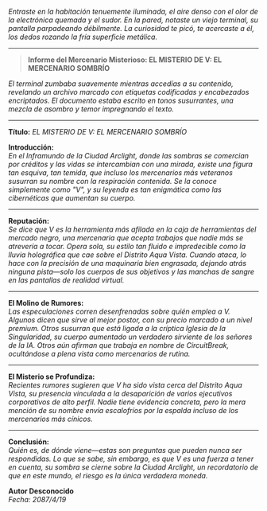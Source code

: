 _Entraste en la habitación tenuemente iluminada, el aire denso con el olor de la electrónica quemada y el sudor. En la pared, notaste un viejo terminal, su pantalla parpadeando débilmente. La curiosidad te picó, te acercaste a él, los dedos rozando la fría superficie metálica._

---

> **Informe del Mercenario Misterioso: EL MISTERIO DE V: EL MERCENARIO SOMBRÍO**

_El terminal zumbaba suavemente mientras accedías a su contenido, revelando un archivo marcado con etiquetas codificadas y encabezados encriptados. El documento estaba escrito en tonos susurrantes, una mezcla de asombro y temor impregnando el texto._

---

**Título:** _EL MISTERIO DE V: EL MERCENARIO SOMBRÍO_

**Introducción:**  
_En el Inframundo de la Ciudad Arclight, donde las sombras se comercian por créditos y las vidas se intercambian con una mirada, existe una figura tan esquiva, tan temida, que incluso los mercenarios más veteranos susurran su nombre con la respiración contenida. Se la conoce simplemente como "V", y su leyenda es tan enigmática como las cibernéticas que aumentan su cuerpo._

---

**Reputación:**  
_Se dice que V es la herramienta más afilada en la caja de herramientas del mercado negro, una mercenaria que acepta trabajos que nadie más se atrevería a tocar. Opera sola, su estilo tan fluido e impredecible como la lluvia holográfica que cae sobre el Distrito Aqua Vista. Cuando ataca, lo hace con la precisión de una maquinaria bien engrasada, dejando atrás ninguna pista—solo los cuerpos de sus objetivos y las manchas de sangre en las pantallas de realidad virtual._

---

**El Molino de Rumores:**  
_Las especulaciones corren desenfrenadas sobre quién emplea a V. Algunos dicen que sirve al mejor postor, con su precio marcado a un nivel premium. Otros susurran que está ligada a la críptica Iglesia de la Singularidad, su cuerpo aumentado un verdadero sirviente de los señores de la IA. Otros aún afirman que trabaja en nombre de CircuitBreak, ocultándose a plena vista como mercenarios de rutina._

---

**El Misterio se Profundiza:**  
_Recientes rumores sugieren que V ha sido vista cerca del Distrito Aqua Vista, su presencia vinculada a la desaparición de varios ejecutivos corporativos de alto perfil. Nadie tiene evidencia concreta, pero la mera mención de su nombre envía escalofríos por la espalda incluso de los mercenarios más cínicos._

---

**Conclusión:**  
_Quién es, de dónde viene—estas son preguntas que pueden nunca ser respondidas. Lo que se sabe, sin embargo, es que V es una fuerza a tener en cuenta, su sombra se cierne sobre la Ciudad Arclight, un recordatorio de que en este mundo, el riesgo es la única verdadera moneda._

**Autor Desconocido**  
_Fecha: 2087/4/19_
